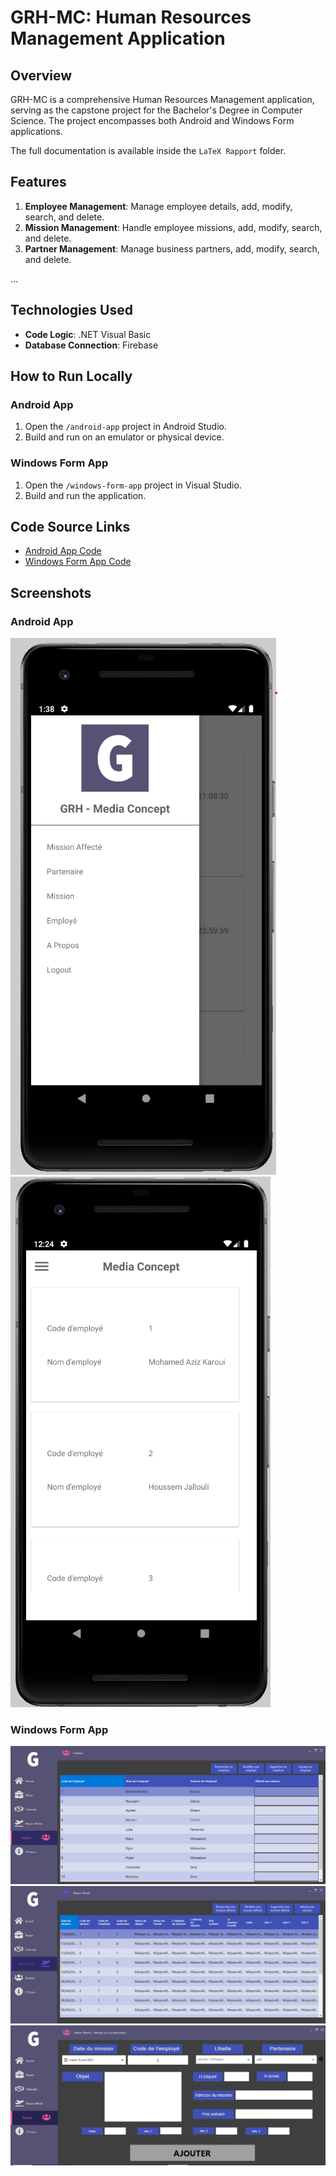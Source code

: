 # GRH-MC: Human Resources Management Application

## Overview

GRH-MC is a comprehensive Human Resources Management application, serving as the capstone project for the Bachelor's Degree in Computer Science. The project encompasses both Android and Windows Form applications.

The full documentation is available inside the `LaTeX Rapport` folder.

## Features

1. **Employee Management**: Manage employee details, add, modify, search, and delete.
2. **Mission Management**: Handle employee missions, add, modify, search, and delete.
3. **Partner Management**: Manage business partners, add, modify, search, and delete.

...

## Technologies Used

- **Code Logic**: .NET Visual Basic
- **Database Connection**: Firebase

## How to Run Locally

### Android App

1. Open the `/android-app` project in Android Studio.
2. Build and run on an emulator or physical device.

### Windows Form App

1. Open the `/windows-form-app` project in Visual Studio.
2. Build and run the application.

## Code Source Links

- [Android App Code](https://github.com/MAiKo26/GRH-MC/tree/main/AndroidApp-GRH-MC)
- [Windows Form App Code](https://github.com/MAiKo26/GRH-MC/tree/main/WindowsForm-GRH-MC)

## Screenshots

### Android App

![Android App Screenshot](https://raw.githubusercontent.com/MAiKo26/GRH-MC/main/Latex%20Rapport/Images/AppTransition.png)
![Android App Screenshot](https://raw.githubusercontent.com/MAiKo26/GRH-MC/main/Latex%20Rapport/Images/AppEmploye.png)

### Windows Form App

![Windows Form App Screenshot](https://raw.githubusercontent.com/MAiKo26/GRH-MC/main/Screenshots%20WindowsForm/FormEmploye.png)
![Windows Form App Screenshot](https://raw.githubusercontent.com/MAiKo26/GRH-MC/main/Screenshots%20WindowsForm/FormMissionAffecte.png)
![Windows Form App Screenshot](https://raw.githubusercontent.com/MAiKo26/GRH-MC/main/Latex%20Rapport/Images/FormNouvelleAffectation.png)

